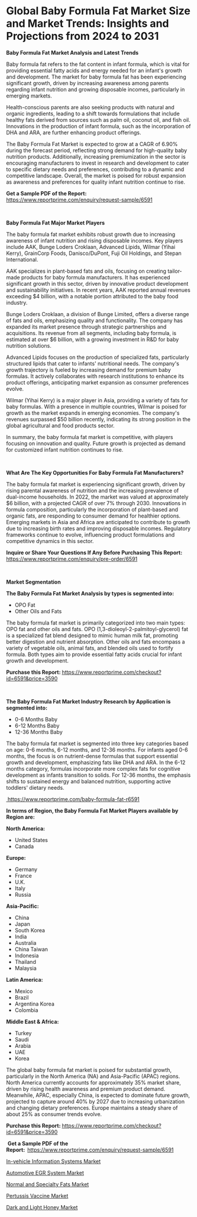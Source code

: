 <p><h1>Global Baby Formula Fat Market Size and Market Trends: Insights and Projections from 2024 to 2031</h1></p><p><strong>Baby Formula Fat Market Analysis and Latest Trends</strong></p>
<p><p>Baby formula fat refers to the fat content in infant formula, which is vital for providing essential fatty acids and energy needed for an infant's growth and development. The market for baby formula fat has been experiencing significant growth, driven by increasing awareness among parents regarding infant nutrition and growing disposable incomes, particularly in emerging markets. </p><p>Health-conscious parents are also seeking products with natural and organic ingredients, leading to a shift towards formulations that include healthy fats derived from sources such as palm oil, coconut oil, and fish oil. Innovations in the production of infant formula, such as the incorporation of DHA and ARA, are further enhancing product offerings. </p><p>The Baby Formula Fat Market is expected to grow at a CAGR of 6.90% during the forecast period, reflecting strong demand for high-quality baby nutrition products. Additionally, increasing premiumization in the sector is encouraging manufacturers to invest in research and development to cater to specific dietary needs and preferences, contributing to a dynamic and competitive landscape. Overall, the market is poised for robust expansion as awareness and preferences for quality infant nutrition continue to rise.</p></p>
<p><strong>Get a Sample PDF of the Report:&nbsp;</strong> <a href="https://www.reportprime.com/enquiry/request-sample/6591">https://www.reportprime.com/enquiry/request-sample/6591</a></p>
<p>&nbsp;</p>
<p><strong>Baby Formula Fat Major Market Players</strong></p>
<p><p>The baby formula fat market exhibits robust growth due to increasing awareness of infant nutrition and rising disposable incomes. Key players include AAK, Bunge Loders Croklaan, Advanced Lipids, Wilmar (Yihai Kerry), GrainCorp Foods, Danisco/DuPont, Fuji Oil Holdings, and Stepan International.</p><p>AAK specializes in plant-based fats and oils, focusing on creating tailor-made products for baby formula manufacturers. It has experienced significant growth in this sector, driven by innovative product development and sustainability initiatives. In recent years, AAK reported annual revenues exceeding $4 billion, with a notable portion attributed to the baby food industry.</p><p>Bunge Loders Croklaan, a division of Bunge Limited, offers a diverse range of fats and oils, emphasizing quality and functionality. The company has expanded its market presence through strategic partnerships and acquisitions. Its revenue from all segments, including baby formula, is estimated at over $6 billion, with a growing investment in R&D for baby nutrition solutions.</p><p>Advanced Lipids focuses on the production of specialized fats, particularly structured lipids that cater to infants' nutritional needs. The company's growth trajectory is fueled by increasing demand for premium baby formulas. It actively collaborates with research institutions to enhance its product offerings, anticipating market expansion as consumer preferences evolve.</p><p>Wilmar (Yihai Kerry) is a major player in Asia, providing a variety of fats for baby formulas. With a presence in multiple countries, Wilmar is poised for growth as the market expands in emerging economies. The company's revenues surpassed $50 billion recently, indicating its strong position in the global agricultural and food products sector.</p><p>In summary, the baby formula fat market is competitive, with players focusing on innovation and quality. Future growth is projected as demand for customized infant nutrition continues to rise.</p></p>
<p>&nbsp;</p>
<p><strong>What Are The Key Opportunities For Baby Formula Fat Manufacturers?</strong></p>
<p><p>The baby formula fat market is experiencing significant growth, driven by rising parental awareness of nutrition and the increasing prevalence of dual-income households. In 2022, the market was valued at approximately $6 billion, with a projected CAGR of over 7% through 2030. Innovations in formula composition, particularly the incorporation of plant-based and organic fats, are responding to consumer demand for healthier options. Emerging markets in Asia and Africa are anticipated to contribute to growth due to increasing birth rates and improving disposable incomes. Regulatory frameworks continue to evolve, influencing product formulations and competitive dynamics in this sector.</p></p>
<p><strong>Inquire or Share Your Questions If Any Before Purchasing This Report:</strong> <a href="https://www.reportprime.com/enquiry/pre-order/6591">https://www.reportprime.com/enquiry/pre-order/6591</a></p>
<p>&nbsp;</p>
<p><strong>Market Segmentation</strong></p>
<p><strong>The Baby Formula Fat Market Analysis by types is segmented into:</strong></p>
<p><ul><li>OPO Fat</li><li>Other Oils and Fats</li></ul></p>
<p><p>The baby formula fat market is primarily categorized into two main types: OPO fat and other oils and fats. OPO (1,3-dioleoyl-2-palmitoyl-glycerol) fat is a specialized fat blend designed to mimic human milk fat, promoting better digestion and nutrient absorption. Other oils and fats encompass a variety of vegetable oils, animal fats, and blended oils used to fortify formula. Both types aim to provide essential fatty acids crucial for infant growth and development.</p></p>
<p><strong>Purchase this Report:&nbsp;</strong><a href="https://www.reportprime.com/checkout?id=6591&price=3590">https://www.reportprime.com/checkout?id=6591&price=3590</a></p>
<p>&nbsp;</p>
<p><strong>The Baby Formula Fat Market Industry Research by Application is segmented into:</strong></p>
<p><ul><li>0-6 Months Baby</li><li>6-12 Months Baby</li><li>12-36 Months Baby</li></ul></p>
<p><p>The baby formula fat market is segmented into three key categories based on age: 0-6 months, 6-12 months, and 12-36 months. For infants aged 0-6 months, the focus is on nutrient-dense formulas that support essential growth and development, emphasizing fats like DHA and ARA. In the 6-12 months category, formulas incorporate more complex fats for cognitive development as infants transition to solids. For 12-36 months, the emphasis shifts to sustained energy and balanced nutrition, supporting active toddlers' dietary needs.</p></p>
<p><a href="https://www.reportprime.com/baby-formula-fat-r6591">&nbsp;https://www.reportprime.com/baby-formula-fat-r6591</a></p>
<p><strong>In terms of Region, the Baby Formula Fat Market Players available by Region are:</strong></p>
<p>
    <p> <strong> North America: </strong>
        <ul>
            <li>United States</li>
            <li>Canada</li>
        </ul>
        </p> 
    <p> <strong> Europe: </strong>
        <ul>
            <li>Germany</li>
            <li>France</li>
            <li>U.K.</li>
            <li>Italy</li>
            <li>Russia</li>
        </ul>
        </p> 
    <p> <strong> Asia-Pacific: </strong>
        <ul>
            <li>China</li>
            <li>Japan</li>
            <li>South Korea</li>
            <li>India</li>
            <li>Australia</li>
            <li>China Taiwan</li>
            <li>Indonesia</li>
            <li>Thailand</li>
            <li>Malaysia</li>
        </ul>
        </p> 
    <p> <strong> Latin America: </strong>
        <ul>
            <li>Mexico</li>
            <li>Brazil</li>
            <li>Argentina Korea</li>
            <li>Colombia</li>
        </ul>
        </p> 
    <p> <strong> Middle East & Africa: </strong>
        <ul>
            <li>Turkey</li>
            <li>Saudi</li>
            <li>Arabia</li>
            <li>UAE</li>
            <li>Korea</li>
        </ul>
    </p>
    </p>
<p><p>The global baby formula fat market is poised for substantial growth, particularly in the North America (NA) and Asia-Pacific (APAC) regions. North America currently accounts for approximately 35% market share, driven by rising health awareness and premium product demand. Meanwhile, APAC, especially China, is expected to dominate future growth, projected to capture around 40% by 2027 due to increasing urbanization and changing dietary preferences. Europe maintains a steady share of about 25% as consumer trends evolve.</p></p>
<p><strong>Purchase this Report: </strong><a href="https://www.reportprime.com/checkout?id=6591&price=3590">https://www.reportprime.com/checkout?id=6591&price=3590</a></p>
<p>&nbsp;<strong>Get a Sample PDF of the Report:&nbsp;&nbsp;</strong><a href="https://www.reportprime.com/enquiry/request-sample/6591">https://www.reportprime.com/enquiry/request-sample/6591</a></p>
<p><strong></strong></p>
<p><p><a href="https://issuu.com/reportprime-2/docs/in-vehicle-information-systems-mark_26dc34bc22bd36">In-vehicle Information Systems Market</a></p><p><a href="https://www.linkedin.com/pulse/automotive-egr-system-market-industry-landscape-growth-trajectories-phrwf?trackingId=NhnqkdrHSieJM73C%2BBHqSA%3D%3D">Automotive EGR System Market</a></p><p><a href="https://github.com/MariaWashington76/Market-Research-Report-List-1/blob/main/normal-and-specialty-fats-market.md">Normal and Specialty Fats Market</a></p><p><a href="https://www.linkedin.com/pulse/what-growth-drivers-pertussis-vaccine-market-comprehensive-didwe?trackingId=iRLVm7d5SuWMWDTt7oIDtw%3D%3D">Pertussis Vaccine Market</a></p><p><a href="https://github.com/MarciaRunte/Market-Research-Report-List-1/blob/main/dark-and-light-honey-market.md">Dark and Light Honey Market</a></p></p>